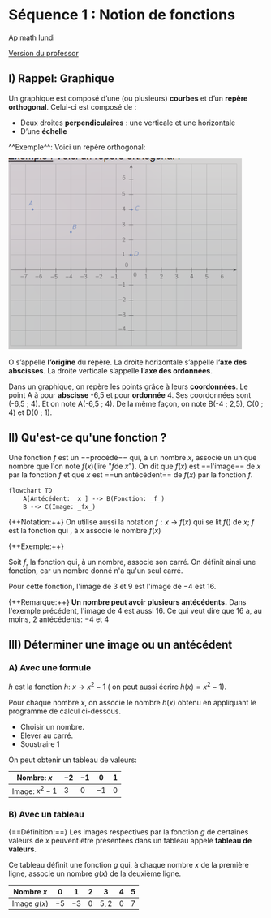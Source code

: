 # Séquence 1 : Notion de fonctions

Ap math lundi

[Version du professor](../../assets/noscans/maths/maths-chapter1-start.pdf)

## I) Rappel: Graphique
Un graphique est composé d’une (ou plusieurs) **courbes** et d’un **repère orthogonal**.
Celui-ci est composé de :

- Deux droites **perpendiculaires** : une verticale et une horizontale
- D’une **échelle**

^^Exemple^^: Voici un repère orthogonal:

![Graphique](../../assets/noscans/maths/maths-chapter1-graphique1.png)

O s’appelle **l’origine** du repère.
La droite horizontale s’appelle **l’axe des abscisses**.
La droite verticale s’appelle **l’axe des ordonnées**.

Dans un graphique, on repère les points grâce à
leurs **coordonnées**.
Le point A à pour **abscisse** -6,5 et pour **ordonnée** 4.
Ses coordonnées sont (-6,5 ; 4).
Et on note A(-6,5 ; 4).
De la même façon, on note B(-4 ; 2,5), C(0 ; 4) et
D(0 ; 1).

## II) Qu'est-ce qu'une fonction ?

Une fonction $f$ est un ==procédé== qui, à un nombre $x$, associe un unique nombre que l'on note $f(x)$(lire "$f$de $x$").
On dit que $f(x)$ est ==l'image== de $x$ par la fonction $f$ et que $x$ est ==un antécédent== de $f(x)$ par la fonction $f$.

```mermaid
flowchart TD
    A[Antécédent: _x_] --> B(Fonction: _f_)
    B --> C(Image: _fx_)
```

{++Notation:++} On utilise aussi la notation $f:x$ -> $f(x)$ qui se lit $f()$ de $x$; $f$ est la fonction qui , à $x$ associe le nombre $f(x)$

{++Exemple:++}

Soit $f$, la fonction qui, à un nombre, associe son carré. On définit ainsi une fonction, car un nombre donné n'a qu'un seul carré. 

Pour cette fonction, l'image de $3$ et $9$ est l'image de $-4$ est $16$.

{++Remarque:++} 
**Un nombre peut avoir plusieurs antécédents.**
Dans l'exemple précédent, l'image de $4$ est aussi $16$.
Ce qui veut dire que $16$ a, au moins, $2$ antécédents: $-4$ et $4$

## III) Déterminer une image ou un antécédent
### A) Avec une formule

$h$ est la fonction $h$: $x$ -> $x^2 - 1$ ( on peut aussi écrire $h(x) = x^2 - 1$).

Pour chaque nombre $x$, on associe le nombre $h(x)$ obtenu en appliquant le programme de calcul ci-dessous.

* Choisir un nombre.
* Elever au carré.
* Soustraire 1

On peut obtenir un tableau de valeurs:

| Nombre: $x$       | $-2$  | $-1$ | $0$   | $1$  |
|-------------------|-------|------|-------|------|
| Image: $x^2 - 1$  | $3$   | $0$  |  $-1$ |  $0$ |


### B) Avec un tableau

{==Définition:==} Les images respectives par la fonction $g$ de certaines valeurs de $x$ peuvent être présentées dans un tableau appelé **tableau de valeurs**.

Ce tableau définit une fonction $g$ qui, à chaque nombre $x$ de la première ligne, associe un nombre $g(x)$ de la deuxième ligne. 

| Nombre $x$ | $0$ | $1$ | $2$ | $3$ | $4$ | $5$ |
|---|---|---|---|---|---|---|
| Image $g(x)$ | $-5$ | $-3$ | $0$ | $5,2$ | $0$ | $7$ | 